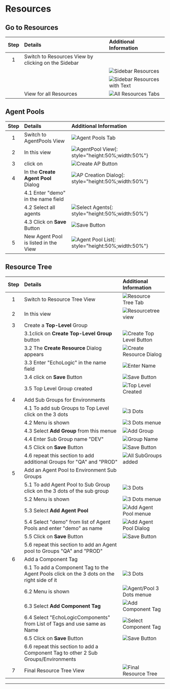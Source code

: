 # Resources

## Go to Resources

| Step | Details                                             | Additional Information                          |
|:----:|:----------------------------------------------------|:------------------------------------------------|
|  1   | Switch to Resources View by clicking on the Sidebar |                                                 |
|      |                                                     | ![Sidebar Resources][SBResourcesIcon]           |
|      |                                                     | ![Sidebar Resources with Text][SBResourcesText] |
|      | View for all Resources                              | ![All Resources Tabs][ResAllTabs]               |

## Agent Pools

| Step | Details                              | Additional Information                                                    |
|:----:|:-------------------------------------|:--------------------------------------------------------------------------|
|  1   | Switch to AgentPools View            | ![Agent Pools Tab][ResAPTab]                                              |
|  2   | In this view                         | ![AgentPool View][ResAPView]{: style="height:50%;width:50%"}              |
|  3   | click on                             | ![Create AP Button][ResAPCreateButton]                                    |
|  4   | In the **Create Agent Pool** Dialog  | ![AP Creation Dialog][ResAPCreateDialog]{: style="height:50%;width:50%"}  |
|      | 4.1 Enter "demo" in the name field   |                                                                           |
|      | 4.2 Select all agents                | ![Select Agents][ResAPCreateSelectAgents]{: style="height:50%;width:50%"} |
|      | 4.3 Click on **Save** Button         | ![Save Button][ButtonSave]                                                |
|  5   | New Agent Pool is listed in the View | ![Agent Pool List][ResAPList]{: style="height:50%;width:50%"}             |

## Resource Tree

| Step | Details                                                                 | Additional Information                         |
|:----:|:------------------------------------------------------------------------|:-----------------------------------------------|
|  1   | Switch to Resource Tree View                                            | ![Resource Tree Tab][ResTreeTab]               |
|  2   | In this view                                                            | ![Resourcetree view][ResTreeView]              |
|  3   | Create a **Top-Level** Group                                            |                                                |
|      | 3.1click on **Create Top-Level Group** button                           | ![Create Top Level Button][ResButtonCreateTop] |
|      | 3.2 The **Create Resource** Dialog appears                              | ![Create Resource Dialog][ResCreateResDialog]  |
|      | 3.3 Enter "EchoLogic" in the name field                                 | ![Enter Name][ResCreateDialogEnterName]        |
|      | 3.4 click on **Save** Button                                            | ![Save Button][ButtonSave]                     |
|      | 3.5 Top Level Group created                                             | ![Top Level Created][ResTopLevelCreated]       |
|  4   | Add Sub Groups for Environments                                         |                                                |
|      | 4.1 To add sub Groups to Top Level click on the 3 dots                  | ![3 Dots][3Dots]                               |
|      | 4.2 Menu is shown                                                       | ![3 Dots menue][Res3DotsMenu]                  |
|      | 4.3 Select **Add Group** from this menue                                | ![Add Group][ResAddGroup]                      |
|      | 4.4 Enter Sub Group name "DEV"                                          | ![Group Name][ResSubGroupName]                 |
|      | 4.5   Click on **Save** Button                                          | ![Save Button][ButtonSave]                     |
|      | 4.6 repeat this section to add additional Groups for "QA" and "PROD"    | ![All SubGroups added][ResSubGroups]           |
|  5   | Add an Agent Pool to Environment Sub Groups                             |                                                |
|      | 5.1 To add Agent Pool to Sub Group click on the 3 dots of the sub group | ![3 Dots][3Dots]                               |
|      | 5.2 Menu is shown                                                       | ![3 Dots menue][Res3DotsMenu]                  |
|      | 5.3 Select **Add Agent Pool**                                           | ![Add Agent Pool menue][ResAddAgentPool]       |
|      | 5.4 Select "demo" from list of Agent Pools and enter "demo" as name     | ![Add Agent Pool Dialog][AddAgentPoolDialog]   |
|      | 5.5 Click on **Save** Button                                            | ![Save Button][ButtonSave]                     |
|      | 5.6 repeat this section to add an Agent pool to Groups "QA" and "PROD"  |                                                |
|  6   | Add a Component Tag |                                                |
|      | 6.1 To add a Component Tag to the Agent Pools click on the 3 dots on the right side of it| ![3 Dots][3Dots]   |
|      | 6.2 Menu is shown                                                       | ![Agent/Pool 3 Dots menue][Agent3DotsMenu]  |
|      | 6.3 Select **Add Component Tag** | ![Add Component Tag][AgentAddCompTag]  |
|      | 6.4 Select "EchoLogicComponents" from List of Tags and use same as Name| ![Select Component Tag][CompTagDialog]  |
|      | 6.5 Click on **Save** Button                                            | ![Save Button][ButtonSave]                     |
|      | 6.6 repeat this section to add a Component Tag to other 2 Sub Groups/Environments|  |
|  7   | Final Resource Tree View | ![Final Resource Tree][ResTreeFinal]  |

---

[SBResourcesIcon]: ../media/Deploy_SideBar_1_ResourcesIcon.png
[SBResourcesText]: ../media/Deploy_SideBar_1_ResourcesIconWithText.png
[ResAPTab]: media/Deploy_Resources_AgentPoolsTab.png
[ResAPView]: media/Deploy_Resources_AgentPoolsView.png
[ResAPCreateButton]: media/Deploy_Resources_AgentPools_CreateAgentPoolButton.png
[ResAPCreateDialog]: media/Deploy_Resources_AgentPoolsCreateDialog.png
[ResAPCreateSelectAgents]: media/Deploy_AgentPool_SelectFromListOfAgents.png
[ButtonSave]: ../../../media/Button_Save.png
[ResAPList]: media/Deploy_Resources_AgentPool_list.png
[ResTreeTab]: media/Deploy_Resources_ResourceTreeTab.png
[ResAllTabs]: media/Deploy_Resources_AllTabView.png
[ResTreeView]: media/Deploy_ResourceTree_View.png
[ResButtonCreateTop]: media/Deploy_Resources_CreateTopLevel.png
[ResCreateResDialog]: media/Deploy_ResourceTree_CreateDialog.png
[ResCreateDialogEnterName]: media/Deploy_ResourceTree_CreateDialog_EnterName.png
[ResTopLevelCreated]: media/Deploy_ResourceTree_TopLevelCreated.png
[Res3DotsMenu]: media/Deploy_ResourceTree_3DotsMenu.png
[3Dots]: ../media/Deploy_3Dots.png
[ResAddGroup]: media/Deploy_ResourceTree_3Dots_addGroup.png
[ResSubGroupName]: media/Deploy_ResourceTree_SubGroupName.png
[ResSubGroups]: media/Deploy_ResourceTree_SubGroups.png
[ResAddAgentPool]: media/Deploy_ResourceTree_3Dots_addAgentPool.png
[AddAgentPoolDialog]: media/Deploy_ResourceTree_Add_AgentPoolDialog.png
[Agent3DotsMenu]: media/Deploy_Resources_AgentandPools_3DotsMenu.png
[AgentAddCompTag]: media/Deploy_ResourceTree_3Dots_addCompTag.png
[CompTagDialog]: media/Deploy_ResourceTree_CreateResouceDialog_ComponentTag.png
[ResTreeFinal]: media/Deploy_ResourceTree_Final.png
